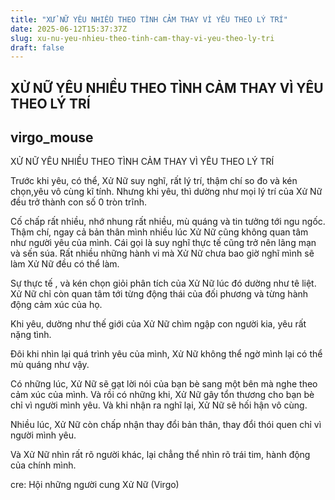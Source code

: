 ```yaml
---
title: "XỬ NỮ YÊU NHIỀU THEO TÌNH CẢM THAY VÌ YÊU THEO LÝ TRÍ"
date: 2025-06-12T15:37:37Z
slug: xu-nu-yeu-nhieu-theo-tinh-cam-thay-vi-yeu-theo-ly-tri
draft: false
---
```


## XỬ NỮ YÊU NHIỀU THEO TÌNH CẢM THAY VÌ YÊU THEO LÝ TRÍ

## virgo_mouse

XỬ NỮ YÊU NHIỀU THEO TÌNH CẢM THAY VÌ YÊU THEO LÝ TRÍ
 
 
 
 
 Trước khi yêu, có thể, Xử Nữ suy nghĩ, rất lý trí, thậm chí so đo và kén chọn,yêu vô cùng kĩ tính. Nhưng khi yêu, thì dường như mọi lý trí của Xử Nữ đều trở thành con số 0 tròn trĩnh.
 
 Cố chấp rất nhiều, nhớ nhung rất nhiều, mù quáng và tin tưởng tới ngu ngốc. Thậm chí, ngay cả bản thân mình nhiều lúc Xử Nữ cũng không quan tâm như người yêu 
của mình. Cái gọi là suy nghĩ thực tế cũng trở nên lãng mạn và sến súa. Rất nhiều những hành vi mà Xử Nữ chưa bao giờ nghĩ mình sẽ làm Xử Nữ đều có thể làm.
 
 Sự thực tế , và kén chọn giỏi phân tích của Xử Nữ lúc đó dường như tê liệt. Xử Nữ chỉ còn quan tâm tới từng động thái của đối phương và từng hành động cảm xúc của họ. 
 
 Khi yêu, dường như thế giới của Xử Nữ chìm ngập con người kia, yêu rất nặng tình.
 
 Đôi khi nhìn lại quá trình yêu của mình, Xử Nữ không thể ngờ mình lại có thể mù quáng như vậy. 
 
 Có những lúc, Xử Nữ sẽ gạt lời nói của bạn bè sang một bên mà nghe theo cảm xúc của mình. Và rồi có những khi, Xử Nữ gây tổn thương cho bạn bè chỉ vì người mình yêu. Và khi nhận ra nghĩ lại, Xử Nữ sẽ hối hận vô cùng.
 
 Nhiều lúc, Xử Nữ còn chấp nhận thay đổi bản thân, thay đổi thói quen chỉ vì người mình yêu. 
 
 Và Xử Nữ nhìn rất rõ người khác, lại chẳng thể nhìn rõ trái tim, hành động của chính mình.
 
 
 
 
 cre: Hội những người cung Xử Nữ (Virgo)